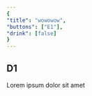 ```yaml
---
{
"title": "wowowow",
"buttons": ["E1"],
"drink": [false]
}
---
```


## D1

Lorem ipsum dolor sit amet